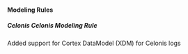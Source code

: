 
#### Modeling Rules

##### Celonis Celonis Modeling Rule

Added support for Cortex DataModel (XDM) for Celonis logs